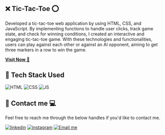 ## ❌ Tic-Tac-Toe ⭕
Developed a tic-tac-toe web application by using HTML, CSS, and JavaScript. By implementing functions to handle user clicks, track game state, and check for winning conditions, I created an interactive and engaging tic-tac-toe game. With these technologies and functionalities, users can play against each other or against an AI opponent, aiming to get three markers in a row to win the game.

<a href="https://kapilbodkhe.github.io/PRODIGY_WD_03/" target="_blank">**Visit Now** 🚀</a>

## 📌 Tech Stack Used
![HTML](https://img.shields.io/badge/html5%20-%23E34F26.svg?&style=for-the-badge&logo=html5&logoColor=white)
![CSS](https://img.shields.io/badge/css3%20-%231572B6.svg?&style=for-the-badge&logo=css3&logoColor=white)
![JS](https://img.shields.io/badge/javascript%20-%23323330.svg?&style=for-the-badge&logo=javascript&logoColor=%23F7DF1E)


## 📱 Contact me 💻

Feel free to reach me through the below handles if you'd like to contact me.

[![linkedin](https://img.shields.io/badge/LinkedIn-0077B5?style=for-the-badge&logo=linkedin&logoColor=white)](https://www.linkedin.com/in/kapil-bodkhe-951655258/)
[![instagram](https://img.shields.io/badge/Instagram-E4405F?style=for-the-badge&logo=instagram&logoColor=white)](https://www.instagram.com/kapilxtraa)
[![Email me](https://img.shields.io/badge/Email-white?style=for-the-badge&logo=gmail&logoColor=red)](mailto:kapilbodkhe97@gmail.com.com)
